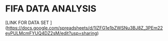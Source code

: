 # FIFA DATA ANALYSIS

[LINK FOR DATA SET ] (https://docs.google.com/spreadsheets/d/1lZFG1e1bZWSNu3BJ8Z_3PEm22eyPULMcmFYUQ4DZ2sM/edit?usp=sharing)

